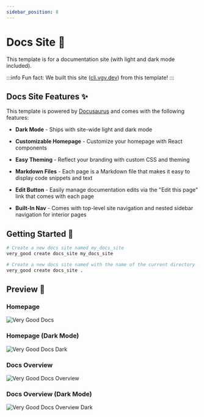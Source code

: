 ```yaml
---
sidebar_position: 8
---
```


# Docs Site 📝

This template is for a documentation site (with light and dark mode included).

:::info
Fun fact: We built this site ([cli.vgv.dev][home_link]) from this template!
:::

## Docs Site Features ✨

This template is powered by [Docusaurus][docusaurus_link] and comes with the following features:

- **Dark Mode** - Ships with site-wide light and dark mode

- **Customizable Homepage** - Customize your homepage with React components

- **Easy Theming** - Reflect your branding with custom CSS and theming

- **Markdown Files** - Each page is a Markdown file that makes it easy to display code snippets and text

- **Edit Button** - Easily manage documentation edits via the "Edit this page" link that comes with each page

- **Built-In Nav** - Comes with top-level site navigation and nested sidebar navigation for interior pages

## Getting Started 🚀

```sh
# Create a new docs site named my_docs_site
very_good create docs_site my_docs_site

# Create a new docs site named with the name of the current directory
very_good create docs_site .
```

## Preview 📝

### Homepage

![Very Good Docs][docs_light]

### Homepage (Dark Mode)

![Very Good Docs Dark][docs_dark]

### Docs Overview

![Very Good Docs Overview][docs_light_overview]

### Docs Overview (Dark Mode)

![Very Good Docs Overview Dark][docs_dark_overview]

[docs_light]: /img/docs_light.png
[docs_light_overview]: /img/docs_overview_light.png
[docs_dark]: /img/docs_dark.png
[docs_dark_overview]: /img/docs_overview_dark.png
[docusaurus_link]: https://docusaurus.io/
[home_link]: /
